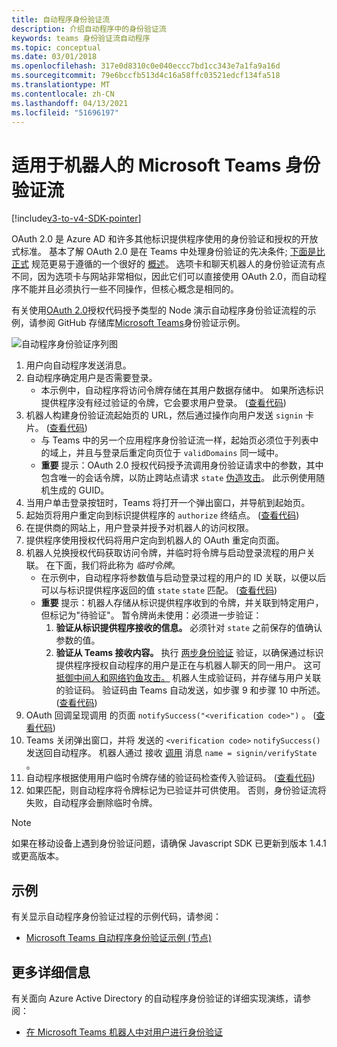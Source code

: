 ```yaml
---
title: 自动程序身份验证流
description: 介绍自动程序中的身份验证流
keywords: teams 身份验证流自动程序
ms.topic: conceptual
ms.date: 03/01/2018
ms.openlocfilehash: 317e0d8310c0e040eccc7bd1cc343e7a1fa9a16d
ms.sourcegitcommit: 79e6bccfb513d4c16a58ffc03521edcf134fa518
ms.translationtype: MT
ms.contentlocale: zh-CN
ms.lasthandoff: 04/13/2021
ms.locfileid: "51696197"
---
```

# <a name="microsoft-teams-authentication-flow-for-bots"></a>适用于机器人的 Microsoft Teams 身份验证流

[!include[v3-to-v4-SDK-pointer](~/includes/v3-to-v4-pointer-bots.md)]

OAuth 2.0 是 Azure AD 和许多其他标识提供程序使用的身份验证和授权的开放式标准。 基本了解 OAuth 2.0 是在 Teams 中处理身份验证的先决条件; [下面是比正式](https://aaronparecki.com/oauth-2-simplified/) 规范更易于遵循的一个很好的 [概述](https://oauth.net/2/)。 选项卡和聊天机器人的身份验证流有点不同，因为选项卡与网站非常相似，因此它们可以直接使用 OAuth 2.0，而自动程序不能并且必须执行一些不同操作，但核心概念是相同的。

有关使用[OAuth 2.0](https://oauth.net/2/grant-types/authorization-code/)授权代码授予类型的 Node 演示自动程序身份验证流程的示例，请参阅 GitHub 存储库[Microsoft Teams](https://github.com/OfficeDev/microsoft-teams-sample-auth-node)身份验证示例。

![自动程序身份验证序列图](~/assets/images/authentication/bot_auth_sequence_diagram.png)

1. 用户向自动程序发送消息。
2. 自动程序确定用户是否需要登录。
    * 本示例中，自动程序将访问令牌存储在其用户数据存储中。 如果所选标识提供程序没有经过验证的令牌，它会要求用户登录。  ([查看代码](https://github.com/OfficeDev/microsoft-teams-sample-auth-node/blob/469952a26d618dbf884a3be53c7d921cc580b1e2/src/utils/AuthenticationUtils.ts#L58-L76)) 
3. 机器人构建身份验证流起始页的 URL，然后通过操作向用户发送 `signin` 卡片。  ([查看代码](https://github.com/OfficeDev/microsoft-teams-sample-auth-node/blob/469952a26d618dbf884a3be53c7d921cc580b1e2/src/dialogs/BaseIdentityDialog.ts#L160-L190)) 
    * 与 Teams 中的另一个应用程序身份验证流一样，起始页必须位于列表中的域上，并且与登录后重定向页位于 `validDomains` 同一域中。
    * **重要** 提示：OAuth 2.0 授权代码授予流调用身份验证请求中的参数，其中包含唯一的会话令牌，以防止跨站点请求 `state` [伪造攻击](https://en.wikipedia.org/wiki/Cross-site_request_forgery)。 此示例使用随机生成的 GUID。
4. 当用户单击登录按钮时，Teams 将打开一个弹出窗口，并导航到起始页。 
5. 起始页将用户重定向到标识提供程序的 `authorize` 终结点。  ([查看代码](https://github.com/OfficeDev/microsoft-teams-sample-auth-node/blob/469952a26d618dbf884a3be53c7d921cc580b1e2/public/html/auth-start.html#L51-L56)) 
6. 在提供商的网站上，用户登录并授予对机器人的访问权限。
7. 提供程序使用授权代码将用户定向到机器人的 OAuth 重定向页面。
8. 机器人兑换授权代码获取访问令牌，并临时将令牌与启动登录流程的用户关联。 在下面，我们将此称为 *临时令牌*。
    * 在示例中，自动程序将参数值与启动登录过程的用户的 ID 关联，以便以后可以与标识提供程序返回的值 `state` `state` 匹配。  ([查看代码](https://github.com/OfficeDev/microsoft-teams-sample-auth-node/blob/469952a26d618dbf884a3be53c7d921cc580b1e2/src/AuthBot.ts#L70-L99)) 
    * **重要** 提示：机器人存储从标识提供程序收到的令牌，并关联到特定用户，但标记为"待验证"。 暂令牌尚未使用：必须进一步验证： 
      1. **验证从标识提供程序接收的信息。** 必须针对 `state` 之前保存的值确认参数的值。 
      1. **验证从 Teams 接收内容。** 执行 [两步身份验证](https://en.wikipedia.org/wiki/Man-in-the-middle_attack) 验证，以确保通过标识提供程序授权自动程序的用户是正在与机器人聊天的同一用户。 这可[抵御中间人和网络钓鱼](https://en.wikipedia.org/wiki/Man-in-the-middle_attack)[攻击。](https://en.wikipedia.org/wiki/Phishing) 机器人生成验证码，并存储与用户关联的验证码。 验证码由 Teams 自动发送，如步骤 9 和步骤 10 中所述。  ([查看代码](https://github.com/OfficeDev/microsoft-teams-sample-auth-node/blob/469952a26d618dbf884a3be53c7d921cc580b1e2/src/AuthBot.ts#L100-L113)) 
9. OAuth 回调呈现调用 的页面 `notifySuccess("<verification code>")` 。  ([查看代码](https://github.com/OfficeDev/microsoft-teams-sample-auth-node/blob/master/src/views/oauth-callback-success.hbs)) 
10. Teams 关闭弹出窗口，并将 发送的 `<verification code>` `notifySuccess()` 发送回自动程序。 机器人通过 接收 [调用](/bot-framework/dotnet/bot-builder-dotnet-activities#invoke) 消息 `name = signin/verifyState` 。
11. 自动程序根据使用用户临时令牌存储的验证码检查传入验证码。  ([查看代码](https://github.com/OfficeDev/microsoft-teams-sample-auth-node/blob/469952a26d618dbf884a3be53c7d921cc580b1e2/src/dialogs/BaseIdentityDialog.ts#L127-L140)) 
12. 如果匹配，则自动程序将令牌标记为已验证并可供使用。 否则，身份验证流将失败，自动程序会删除临时令牌。

> [!Note]
> 如果在移动设备上遇到身份验证问题，请确保 Javascript SDK 已更新到版本 1.4.1 或更高版本。

## <a name="samples"></a>示例

有关显示自动程序身份验证过程的示例代码，请参阅：

* [Microsoft Teams 自动程序身份验证示例 (节点) ](https://github.com/OfficeDev/microsoft-teams-sample-auth-node)

## <a name="more-details"></a>更多详细信息

有关面向 Azure Active Directory 的自动程序身份验证的详细实现演练，请参阅：

* [在 Microsoft Teams 机器人中对用户进行身份验证](~/resources/bot-v3/bot-authentication/auth-bot-AAD.md)
